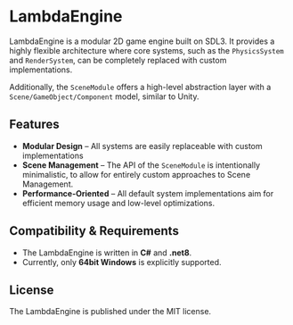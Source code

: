 # LambdaEngine

LambdaEngine is a modular 2D game engine built on SDL3. It provides a
highly flexible architecture where core systems, such as the
`PhysicsSystem` and `RenderSystem`, can be completely replaced with
custom implementations.

Additionally, the `SceneModule` offers a high-level abstraction layer
with a `Scene/GameObject/Component` model, similar to Unity.

## Features
- **Modular Design** – All systems are easily replaceable with custom 
implementations
- **Scene Management** – The API of the `SceneModule` is intentionally
minimalistic, to allow for entirely custom approaches to Scene Management.
- **Performance-Oriented** – All default system implementations aim for
efficient memory usage and low-level optimizations.

## Compatibility & Requirements
- The LambdaEngine is written in **C#** and **.net8**.
- Currently, only **64bit Windows** is explicitly supported.

## License
The LambdaEngine is published under the MIT license.
